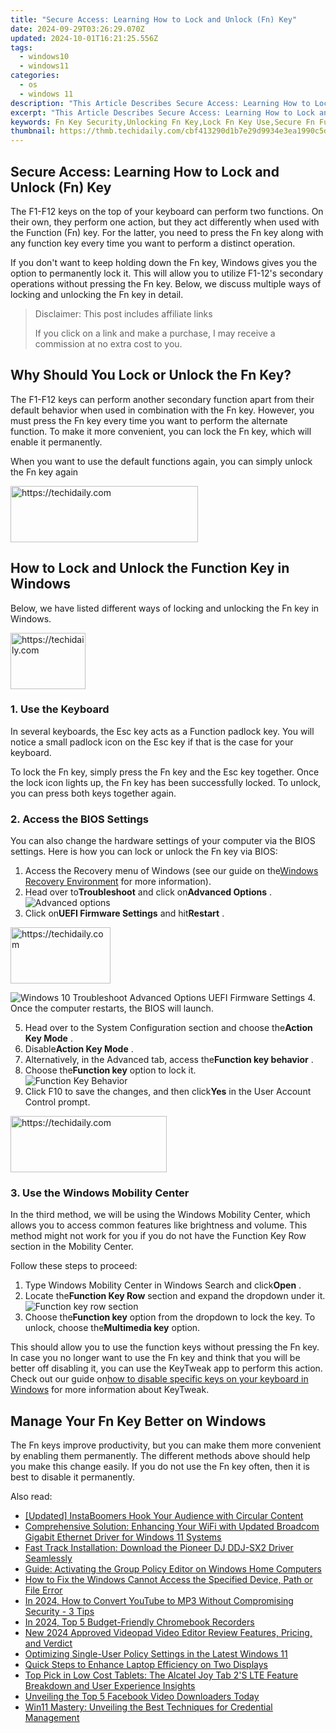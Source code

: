 ```yaml
---
title: "Secure Access: Learning How to Lock and Unlock (Fn) Key"
date: 2024-09-29T03:26:29.070Z
updated: 2024-10-01T16:21:25.556Z
tags:
  - windows10
  - windows11
categories:
  - os
  - windows 11
description: "This Article Describes Secure Access: Learning How to Lock and Unlock (Fn) Key"
excerpt: "This Article Describes Secure Access: Learning How to Lock and Unlock (Fn) Key"
keywords: Fn Key Security,Unlocking Fn Key,Lock Fn Key Use,Secure Fn Function,Master Fn Keys,Access Fn Shortcuts,Fn Key Control Tips
thumbnail: https://thmb.techidaily.com/cbf413290d1b7e29d9934e3ea1990c5dc72e7e77a07dc3de6c6added5ee7ee53.jpg
---
```


## Secure Access: Learning How to Lock and Unlock (Fn) Key

 The F1-F12 keys on the top of your keyboard can perform two functions. On their own, they perform one action, but they act differently when used with the Function (Fn) key. For the latter, you need to press the Fn key along with any function key every time you want to perform a distinct operation.

 If you don't want to keep holding down the Fn key, Windows gives you the option to permanently lock it. This will allow you to utilize F1-12's secondary operations without pressing the Fn key. Below, we discuss multiple ways of locking and unlocking the Fn key in detail.

>  Disclaimer: This post includes affiliate links
>
>  If you click on a link and make a purchase, I may receive a commission at no extra cost to you.
>

## Why Should You Lock or Unlock the Fn Key?

 The F1-F12 keys can perform another secondary function apart from their default behavior when used in combination with the Fn key. However, you must press the Fn key every time you want to perform the alternate function. To make it more convenient, you can lock the Fn key, which will enable it permanently.

 When you want to use the default functions again, you can simply unlock the Fn key again

<!-- affiliate ads begin -->
<a href="https://aligracehair.sjv.io/c/5597632/1972693/19272" target="_top" id="1972693">
  <img src="//a.impactradius-go.com/display-ad/19272-1972693" border="0" alt="https://techidaily.com" width="300" height="90"/>
</a>
<img height="0" width="0" src="https://aligracehair.sjv.io/i/5597632/1972693/19272" style="position:absolute;visibility:hidden;" border="0" />
<!-- affiliate ads end -->

## How to Lock and Unlock the Function Key in Windows

 Below, we have listed different ways of locking and unlocking the Fn key in Windows.

<!-- affiliate ads begin -->
<a href="https://aligracehair.sjv.io/c/5597632/2135364/19272" target="_top" id="2135364">
  <img src="//a.impactradius-go.com/display-ad/19272-2135364" border="0" alt="https://techidaily.com" width="120" height="90"/>
</a>
<img height="0" width="0" src="https://aligracehair.sjv.io/i/5597632/2135364/19272" style="position:absolute;visibility:hidden;" border="0" />
<!-- affiliate ads end -->

### 1\. Use the Keyboard

 In several keyboards, the Esc key acts as a Function padlock key. You will notice a small padlock icon on the Esc key if that is the case for your keyboard.

 To lock the Fn key, simply press the Fn key and the Esc key together. Once the lock icon lights up, the Fn key has been successfully locked. To unlock, you can press both keys together again.

### 2\. Access the BIOS Settings

 You can also change the hardware settings of your computer via the BIOS settings. Here is how you can lock or unlock the Fn key via BIOS:

1. Access the Recovery menu of Windows (see our guide on the[Windows Recovery Environment](https://www.makeuseof.com/windows-recovery-environment-explanation/) for more information).
2. Head over to**Troubleshoot** and click on**Advanced Options** .  
![Advanced options](https://static1.makeuseofimages.com/wordpress/wp-content/uploads/2022/05/win10-troubleshoot-advanced-options-1.jpg)
3. Click on**UEFI Firmware Settings** and hit**Restart** .  

<!-- affiliate ads begin -->
<a href="https://united.elfm.net/c/5597632/2139558/4704" target="_top" id="2139558">
  <img src="//a.impactradius-go.com/display-ad/4704-2139558" border="0" alt="https://techidaily.com" width="160" height="90"/>
</a>
<img height="0" width="0" src="https://united.elfm.net/i/5597632/2139558/4704" style="position:absolute;visibility:hidden;" border="0" />
<!-- affiliate ads end -->

![Windows 10 Troubleshoot Advanced Options UEFI Firmware Settings](https://static1.makeuseofimages.com/wordpress/wp-content/uploads/2014/05/uefi-screenshot.jpg)
4. Once the computer restarts, the BIOS will launch.

5. Head over to the System Configuration section and choose the**Action Key Mode** .
6. Disable**Action Key Mode** .
7. Alternatively, in the Advanced tab, access the**Function key behavior** .
8. Choose the**Function key** option to lock it.  
![Function Key Behavior](https://static1.makeuseofimages.com/wordpress/wp-content/uploads/2022/12/function-key.jpg)
9. Click F10 to save the changes, and then click**Yes** in the User Account Control prompt.

<!-- affiliate ads begin -->
<a href="https://25home.pxf.io/c/5597632/2148633/16836" target="_top" id="2148633">
  <img src="//a.impactradius-go.com/display-ad/16836-2148633" border="0" alt="https://techidaily.com" width="250" height="90"/>
</a>
<img height="0" width="0" src="https://25home.pxf.io/i/5597632/2148633/16836" style="position:absolute;visibility:hidden;" border="0" />
<!-- affiliate ads end -->

### 3\. Use the Windows Mobility Center

 In the third method, we will be using the Windows Mobility Center, which allows you to access common features like brightness and volume. This method might not work for you if you do not have the Function Key Row section in the Mobility Center.

Follow these steps to proceed:

1. Type Windows Mobility Center in Windows Search and click**Open** .
2. Locate the**Function Key Row** section and expand the dropdown under it.  
![Function key row section](https://static1.makeuseofimages.com/wordpress/wp-content/uploads/2022/12/function-key-row.jpg)
3. Choose the**Function key** option from the dropdown to lock the key. To unlock, choose the**Multimedia key** option.

 This should allow you to use the function keys without pressing the Fn key. In case you no longer want to use the Fn key and think that you will be better off disabling it, you can use the KeyTweak app to perform this action. Check out our guide on[how to disable specific keys on your keyboard in Windows](https://www.makeuseof.com/tag/disable-specific-keys-keyboard-windows-10/) for more information about KeyTweak.

## Manage Your Fn Key Better on Windows

 The Fn keys improve productivity, but you can make them more convenient by enabling them permanently. The different methods above should help you make this change easily. If you do not use the Fn key often, then it is best to disable it permanently.

<ins class="adsbygoogle"
     style="display:block"
     data-ad-format="autorelaxed"
     data-ad-client="ca-pub-7571918770474297"
     data-ad-slot="1223367746"></ins>

<ins class="adsbygoogle"
     style="display:block"
     data-ad-client="ca-pub-7571918770474297"
     data-ad-slot="8358498916"
     data-ad-format="auto"
     data-full-width-responsive="true"></ins>

<span class="atpl-alsoreadstyle">Also read:</span>
<div><ul>
<li><a href="https://instagram-videos.techidaily.com/updated-instaboomers-hook-your-audience-with-circular-content/"><u>[Updated] InstaBoomers Hook Your Audience with Circular Content</u></a></li>
<li><a href="https://win-dash.techidaily.com/comprehensive-solution-enhancing-your-wifi-with-updated-broadcom-gigabit-ethernet-driver-for-windows-11-systems/"><u>Comprehensive Solution: Enhancing Your WiFi with Updated Broadcom Gigabit Ethernet Driver for Windows 11 Systems</u></a></li>
<li><a href="https://hardware-help.techidaily.com/fast-track-installation-download-the-pioneer-dj-ddj-sx2-driver-seamlessly/"><u>Fast Track Installation: Download the Pioneer DJ DDJ-SX2 Driver Seamlessly</u></a></li>
<li><a href="https://win-answers.techidaily.com/guide-activating-the-group-policy-editor-on-windows-home-computers/"><u>Guide: Activating the Group Policy Editor on Windows Home Computers</u></a></li>
<li><a href="https://windows11.techidaily.com/how-to-fix-the-windows-cannot-access-the-specified-device-path-or-file-error/"><u>How to Fix the Windows Cannot Access the Specified Device, Path or File Error</u></a></li>
<li><a href="https://youtube-webster.techidaily.com/24-how-to-convert-youtube-to-mp3-without-compromising-security-3-tips/"><u>In 2024, How to Convert YouTube to MP3 Without Compromising Security - 3 Tips</u></a></li>
<li><a href="https://remote-screen-capture.techidaily.com/in-2024-top-5-budget-friendly-chromebook-recorders/"><u>In 2024, Top 5 Budget-Friendly Chromebook Recorders</u></a></li>
<li><a href="https://smart-video-editing.techidaily.com/new-2024-approved-videopad-video-editor-review-features-pricing-and-verdict/"><u>New 2024 Approved Videopad Video Editor Review Features, Pricing, and Verdict</u></a></li>
<li><a href="https://windows11.techidaily.com/optimizing-single-user-policy-settings-in-the-latest-windows-11/"><u>Optimizing Single-User Policy Settings in the Latest Windows 11</u></a></li>
<li><a href="https://windows11.techidaily.com/quick-steps-to-enhance-laptop-efficiency-on-two-displays/"><u>Quick Steps to Enhance Laptop Efficiency on Two Displays</u></a></li>
<li><a href="https://buynow-info.techidaily.com/top-pick-in-low-cost-tablets-the-alcatel-joy-tab-2s-lte-feature-breakdown-and-user-experience-insights/"><u>Top Pick in Low Cost Tablets: The Alcatel Joy Tab 2'S LTE Feature Breakdown and User Experience Insights</u></a></li>
<li><a href="https://facebook-videos.techidaily.com/unveiling-the-top-5-facebook-video-downloaders-today/"><u>Unveiling the Top 5 Facebook Video Downloaders Today</u></a></li>
<li><a href="https://windows11.techidaily.com/win11-mastery-unveiling-the-best-techniques-for-credential-management/"><u>Win11 Mastery: Unveiling the Best Techniques for Credential Management</u></a></li>
</ul></div>


